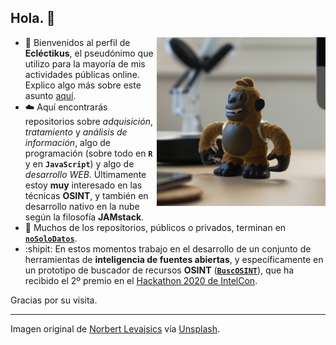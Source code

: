 ## Hola. 👋

<img align="right" width="270" height="270" src="https://github.com/Eclectikus/Eclectikus/blob/main/img/Eclectikus.png">

- :monkey: Bienvenidos al perfil de **Ecléctikus**, el pseudónimo que utilizo para la mayoría de mis actividades públicas online. Explico algo más sobre este asunto [aquí](https://nosolodatos.netlify.app/es/ec/eclectikusbio).
- :cloud: Aquí encontrarás repositorios sobre *adquisición*, *tratamiento* y *análisis de información*, algo de programación (sobre todo en **`R`** y en **`JavaScript`**) y algo de *desarrollo WEB*. Últimamente estoy **muy** interesado en las técnicas **OSINT**, y también en desarrollo nativo en la nube según la filosofía **JAMstack**.
- :link: Muchos de los repositorios, públicos o privados, terminan en [**`noSoloDatos`**](https://nosolodatos.netlify.app/).
- :shipit: En estos momentos trabajo en el desarrollo de un conjunto de herramientas de **inteligencia de fuentes abiertas**, y específicamente en un prototipo de buscador de recursos **OSINT** ([**`BuscOSINT`**](https://buscosint.netlify.app/)), que ha recibido el 2º premio en el [Hackathon 2020 de IntelCon](https://ginseg.com/2020/7845/hackathon-intelcon/resolucion-del-hackathon-intelcon).


Gracias por su visita.

---

Imagen original de [Norbert Levajsics](https://unsplash.com/@levajsics?utm_source=unsplash&amp;utm_medium=referral&amp;utm_content=creditCopyText) vía [Unsplash](https://unsplash.com/s/photos/chimps?utm_source=unsplash&amp;utm_medium=referral&amp;utm_content=creditCopyText).
